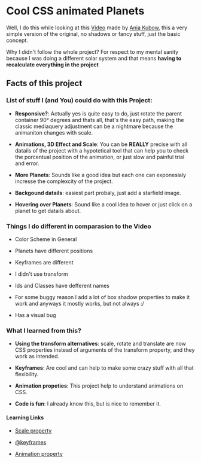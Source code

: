 # Cool CSS animated Planets

Well, I do this while looking at this [Video](https://www.youtube.com/watch?v=6M-rZIukXy0&list=WL&index=1) made by [Ania Kubow](https://www.youtube.com/c/AniaKubów), this a very simple version of the original, no shadows or fancy stuff, just the basic concept.

Why I didn't follow the whole project? For respect to my mental sanity because I was doing a different solar system and that means **having to recalculate everything in the project**

## Facts of this project

### List of stuff I (and You) could do with this Project:

- **Responsive?**: Actually yes is quite easy to do, just rotate the parent container 90° degrees and thats all, that's the easy path, making the classic mediaquery adjustment can be a nightmare because the animaniton changes with scale.

- **Animations, 3D Effect and Scale**: You can be **REALLY** precise with all datails of the project with a hypotetical tool that can help you to check the porcentual position of the animation, or just slow and painful trial and error.

- **More Planets**: Sounds like a good idea but each one can exponesialy incresse the complexcity of the project.

- **Backgound datails**: easiest part probaly, just add a starfield image.

- **Hovering over Planets**: Sound like a cool idea to hover or just click on a planet to get datails about.

### Things I do different in comparasion to the Video

- Color Scheme in General

- Planets have different positions

- Keyframes are different

- I didn't use transform

- Ids and Classes have defferent names

- For some buggy reason I add a lot of box shadow properties to make it work and anyways it mostly works, but not always :/

- Has a visual bug

### What I learned from this?

- **Using the transform alternatives**: scale, rotate and translate are now CSS properties instead of arguments of the transform property, and they work as intended.

- **Keyframes**: Are cool and can help to make some crazy stuff with all that flexibility.

- **Animation propeties**: This project help to understand animations on CSS.

- **Code is fun**: I already know this, but is nice to remember it.

#### Learning Links

- [Scale property](https://css-tricks.com/almanac/properties/s/scale/)

- [@keyframes](https://css-tricks.com/snippets/css/keyframe-animation-syntax/)

- [Animation property](https://css-tricks.com/almanac/properties/a/animation/)